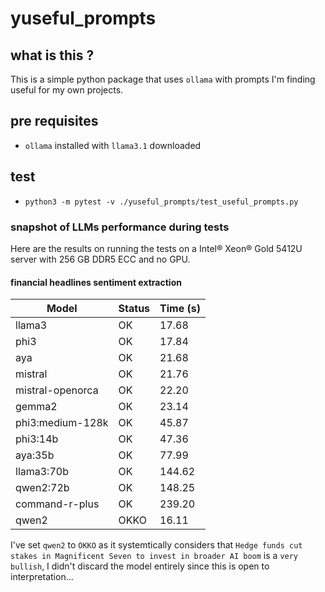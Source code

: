 # yuseful_prompts

## what is this ?

This is a simple python package that uses `ollama` with prompts I'm finding useful for my own projects.

## pre requisites

- `ollama` installed with `llama3.1` downloaded

## test

- `python3 -m pytest -v ./yuseful_prompts/test_useful_prompts.py`

### snapshot of LLMs performance during tests

Here are the results on running the tests on a Intel® Xeon® Gold 5412U server with 256 GB DDR5 ECC and no GPU.

#### financial headlines sentiment extraction

| Model              | Status | Time (s) |
|--------------------|--------|----------|
| llama3             | OK     | 17.68    |
| phi3               | OK     | 17.84    |
| aya                | OK     | 21.68    |
| mistral            | OK     | 21.76    |
| mistral-openorca   | OK     | 22.20    |
| gemma2             | OK     | 23.14    |
| phi3:medium-128k   | OK     | 45.87    |
| phi3:14b           | OK     | 47.36    |
| aya:35b            | OK     | 77.99    |
| llama3:70b         | OK     | 144.62   |
| qwen2:72b          | OK     | 148.25   |
| command-r-plus     | OK     | 239.20   |
| qwen2              | OKKO   | 16.11    |

I've set `qwen2` to `OKKO` as it systemtically considers that `Hedge funds cut stakes in Magnificent Seven to invest in broader AI boom` is a `very bullish`, I didn't discard the model entirely since this is open to interpretation...
